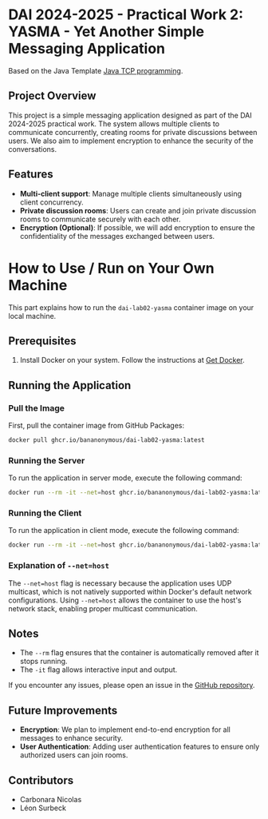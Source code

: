 # DAI 2024-2025 - Practical Work 2: YASMA - Yet Another Simple Messaging Application

Based on the Java Template [Java TCP programming](https://github.com/heig-vd-dai-course/heig-vd-dai-course/blob/main/12-java-tcp-programming).

## Project Overview

This project is a simple messaging application designed as part of the DAI 2024-2025 practical work. The system allows multiple clients to communicate concurrently, creating rooms for private discussions between users. We also aim to implement encryption to enhance the security of the conversations.

## Features

- **Multi-client support**: Manage multiple clients simultaneously using client concurrency.
- **Private discussion rooms**: Users can create and join private discussion rooms to communicate securely with each other.
- **Encryption (Optional)**: If possible, we will add encryption to ensure the confidentiality of the messages exchanged between users.

# How to Use / Run on Your Own Machine

This part explains how to run the `dai-lab02-yasma` container image on your local machine.

## Prerequisites

1. Install Docker on your system. Follow the instructions at [Get Docker](https://docs.docker.com/get-docker/).

## Running the Application

### Pull the Image

First, pull the container image from GitHub Packages:

```bash
docker pull ghcr.io/bananonymous/dai-lab02-yasma:latest
```

### Running the Server

To run the application in server mode, execute the following command:

```bash
docker run --rm -it --net=host ghcr.io/bananonymous/dai-lab02-yasma:latest server
```

### Running the Client

To run the application in client mode, execute the following command:

```bash
docker run --rm -it --net=host ghcr.io/bananonymous/dai-lab02-yasma:latest client --host=localhost
```

### Explanation of `--net=host`

The `--net=host` flag is necessary because the application uses UDP multicast, which is not natively supported within Docker's default network configurations. Using `--net=host` allows the container to use the host's network stack, enabling proper multicast communication.

## Notes

- The `--rm` flag ensures that the container is automatically removed after it stops running.
- The `-it` flag allows interactive input and output.

If you encounter any issues, please open an issue in the [GitHub repository](https://github.com/Bananonymous/dai-lab02-yasma/issues).

## Future Improvements

- **Encryption**: We plan to implement end-to-end encryption for all messages to enhance security.
- **User Authentication**: Adding user authentication features to ensure only authorized users can join rooms.

## Contributors

- Carbonara Nicolas
- Léon Surbeck
